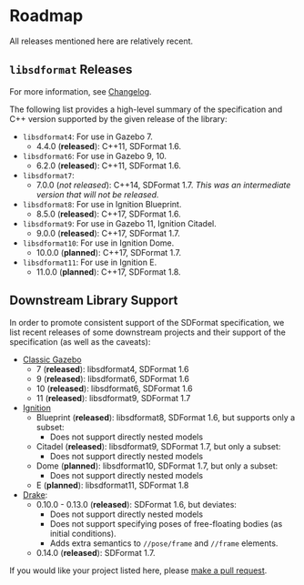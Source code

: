 # Roadmap

All releases mentioned here are relatively recent.

## `libsdformat` Releases

For more information, see [Changelog](https://bitbucket.org/osrf/sdformat/src/default/Changelog.md).

The following list provides a high-level summary of the specification and C++
version supported by the given release of the library:

* `libsdformat4`: For use in Gazebo 7.
    * 4.4.0 (**released**): C++11, SDFormat 1.6.
* `libsdformat6`: For use in Gazebo 9, 10.
    * 6.2.0 (**released**): C++11, SDFormat 1.6.
* `libsdformat7`:
    * 7.0.0 (*not released*): C++14, SDFormat 1.7. *This was an intermediate
    version that will not be released.*
* `libsdformat8`: For use in Ignition Blueprint.
    * 8.5.0 (**released**): C++17, SDFormat 1.6.
* `libsdformat9`: For use in Gazebo 11, Ignition Citadel.
    * 9.0.0 (**released**): C++17, SDFormat 1.7.
* `libsdformat10`: For use in Ignition Dome.
    * 10.0.0 (**planned**): C++17, SDFormat 1.7.
* `libsdformat11`: For use in Ignition E.
    * 11.0.0 (**planned**): C++17, SDFormat 1.8.

## Downstream Library Support

In order to promote consistent support of the SDFormat specification, we list
recent releases of some downstream projects and their support of the
specification (as well as the caveats):

* [Classic Gazebo](http://gazebosim.org/#status)
    * 7 (**released**): libsdformat4, SDFormat 1.6
    * 9 (**released**): libsdformat6, SDFormat 1.6
    * 10 (**released**): libsdformat6, SDFormat 1.6
    * 11 (**released**): libsdformat9, SDFormat 1.7
* [Ignition](https://ignitionrobotics.org)
    * Blueprint (**released**): libsdformat8, SDFormat 1.6, but supports only a subset:
        * Does not support directly nested models
    * Citadel (**released**): libsdformat9, SDFormat 1.7, but only a subset:
        * Does not support directly nested models
    * Dome (**planned**): libsdformat10, SDFormat 1.7, but only a subset:
        * Does not support directly nested models
    * E (**planned**): libsdformat11, SDFormat 1.8
* [Drake](https://github.com/RobotLocomotion/drake/releases):
    * 0.10.0 - 0.13.0 (**released**): SDFormat 1.6, but deviates:
        * Does not support directly nested models
        * Does not support specifying poses of free-floating bodies (as initial
        conditions).
        * Adds extra semantics to `//pose/frame` and `//frame` elements.
    * 0.14.0 (**released**): SDFormat 1.7.

If you would like your project listed here, please [make a pull request](https://bitbucket.org/osrf/sdf_tutorials/pull-requests/).
